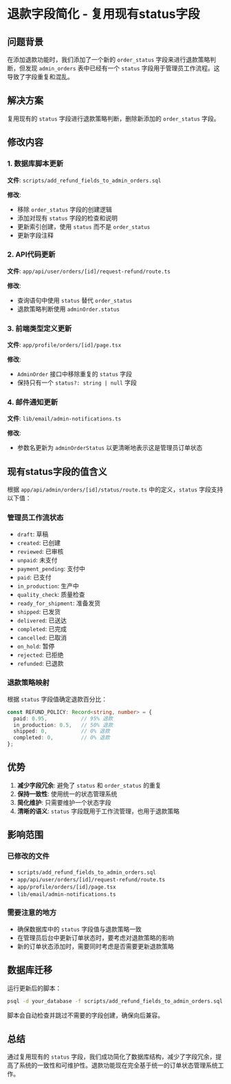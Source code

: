 # 退款字段简化 - 复用现有status字段

## 问题背景
在添加退款功能时，我们添加了一个新的 `order_status` 字段来进行退款策略判断，但发现 `admin_orders` 表中已经有一个 `status` 字段用于管理员工作流程。这导致了字段重复和混乱。

## 解决方案
复用现有的 `status` 字段进行退款策略判断，删除新添加的 `order_status` 字段。

## 修改内容

### 1. 数据库脚本更新
**文件**: `scripts/add_refund_fields_to_admin_orders.sql`

**修改**:
- 移除 `order_status` 字段的创建逻辑
- 添加对现有 `status` 字段的检查和说明
- 更新索引创建，使用 `status` 而不是 `order_status`
- 更新字段注释

### 2. API代码更新
**文件**: `app/api/user/orders/[id]/request-refund/route.ts`

**修改**:
- 查询语句中使用 `status` 替代 `order_status`
- 退款策略判断使用 `adminOrder.status`

### 3. 前端类型定义更新
**文件**: `app/profile/orders/[id]/page.tsx`

**修改**:
- `AdminOrder` 接口中移除重复的 `status` 字段
- 保持只有一个 `status?: string | null` 字段

### 4. 邮件通知更新
**文件**: `lib/email/admin-notifications.ts`

**修改**:
- 参数名更新为 `adminOrderStatus` 以更清晰地表示这是管理员订单状态

## 现有status字段的值含义

根据 `app/api/admin/orders/[id]/status/route.ts` 中的定义，`status` 字段支持以下值：

### 管理员工作流状态
- `draft`: 草稿
- `created`: 已创建
- `reviewed`: 已审核
- `unpaid`: 未支付
- `payment_pending`: 支付中
- `paid`: 已支付
- `in_production`: 生产中
- `quality_check`: 质量检查
- `ready_for_shipment`: 准备发货
- `shipped`: 已发货
- `delivered`: 已送达
- `completed`: 已完成
- `cancelled`: 已取消
- `on_hold`: 暂停
- `rejected`: 已拒绝
- `refunded`: 已退款

### 退款策略映射
根据 `status` 字段值确定退款百分比：

```typescript
const REFUND_POLICY: Record<string, number> = {
  paid: 0.95,           // 95% 退款
  in_production: 0.5,   // 50% 退款
  shipped: 0,           // 0% 退款
  completed: 0,         // 0% 退款
};
```

## 优势

1. **减少字段冗余**: 避免了 `status` 和 `order_status` 的重复
2. **保持一致性**: 使用统一的状态管理系统
3. **简化维护**: 只需要维护一个状态字段
4. **清晰的语义**: `status` 字段既用于工作流管理，也用于退款策略

## 影响范围

### 已修改的文件
- `scripts/add_refund_fields_to_admin_orders.sql`
- `app/api/user/orders/[id]/request-refund/route.ts`
- `app/profile/orders/[id]/page.tsx`
- `lib/email/admin-notifications.ts`

### 需要注意的地方
- 确保数据库中的 `status` 字段值与退款策略一致
- 在管理员后台中更新订单状态时，要考虑对退款策略的影响
- 新的订单状态添加时，需要同时考虑是否需要更新退款策略

## 数据库迁移
运行更新后的脚本：
```bash
psql -d your_database -f scripts/add_refund_fields_to_admin_orders.sql
```

脚本会自动检查并跳过不需要的字段创建，确保向后兼容。

## 总结
通过复用现有的 `status` 字段，我们成功简化了数据库结构，减少了字段冗余，提高了系统的一致性和可维护性。退款功能现在完全基于统一的订单状态管理系统工作。 